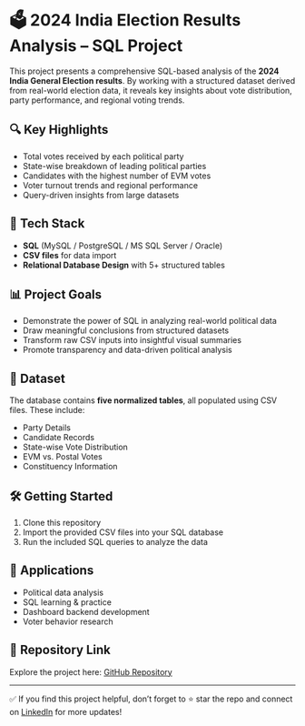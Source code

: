 # 🗳️ 2024 India Election Results Analysis – SQL Project

This project presents a comprehensive SQL-based analysis of the **2024 India General Election results**. By working with a structured dataset derived from real-world election data, 
it reveals key insights about vote distribution, party performance, and regional voting trends.

## 🔍 Key Highlights

- Total votes received by each political party
- State-wise breakdown of leading political parties
- Candidates with the highest number of EVM votes
- Voter turnout trends and regional performance
- Query-driven insights from large datasets

## 🧱 Tech Stack

- **SQL** (MySQL / PostgreSQL / MS SQL Server / Oracle)
- **CSV files** for data import
- **Relational Database Design** with 5+ structured tables

## 📊 Project Goals

- Demonstrate the power of SQL in analyzing real-world political data
- Draw meaningful conclusions from structured datasets
- Transform raw CSV inputs into insightful visual summaries
- Promote transparency and data-driven political analysis

## 📁 Dataset

The database contains **five normalized tables**, all populated using CSV files. These include:
- Party Details
- Candidate Records
- State-wise Vote Distribution
- EVM vs. Postal Votes
- Constituency Information

## 🛠️ Getting Started

1. Clone this repository
2. Import the provided CSV files into your SQL database
3. Run the included SQL queries to analyze the data

## 🚀 Applications

- Political data analysis
- SQL learning & practice
- Dashboard backend development
- Voter behavior research

## 🔗 Repository Link

Explore the project here: [GitHub Repository](https://github.com/NagdevHarsh/SQL_2024_Election_Analysis)

---

✅ If you find this project helpful, don’t forget to ⭐ star the repo and connect on [LinkedIn](https://www.linkedin.com/in/nagdev-harsh) for more updates!
